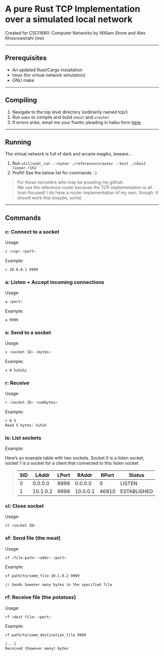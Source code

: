 # A pure Rust TCP Implementation over a simulated local network

Created for CSCI1680: Computer Networks
by William Stone and Alex Khosrowshahi (me)

---

## Prerequisites

- An updated Rust/Cargo installation
- tmux (for virtual network simulation)
- GNU make

---

## Compiling

1. Navigate to the top level directory (ordinarily named tcp/)
2. Run ```make``` to compile and build ```vhost``` and ```vrouter```
3. If errors arise, email me your frantic pleading in haiku form
[here](mailto:alexander_khosrowshahi@brown.edu)

---

## Running

The virtual network is full of dark and arcane magiks, beware...

1. Run ```util/vnet_run --router ./reference/vrouter --host ./vhost linear-r1h2```
2. Profit! See the below list for commands : )

> For those recruiters who may be prowling my github:\
> We use the reference router because the TCP implementation is all host-focused!
> I do have a router implementation of my own, though.
> It should work fine (maybe, sorta)

---

## Commands

### c: Connect to a socket

Usage:

```bash
c <vip> <port>
```

Example:

```bash
c 10.0.0.1 9999
```

### a: Listen + Accept incoming connections

Usage:

```bash
a <port>
```

Example:

```bash
a 9999
```

### s: Send to a socket

Usage:

```bash
s <socket ID> <bytes>
```

Example:

```bash
s 0 hihihi
```

### r: Receive

Usage:

```bash
r <socket ID> <numbytes>
```

Example:

```bash
r 0 5
Read 5 bytes: hihih
```

### ls: List sockets

Example:

Here’s an example table with two sockets. Socket 0 is a listen socket,
socket 1 is a socket for a client that connected to this listen socket.

> | SID | LAddr    | LPort | RAddr    | RPort | Status      |
> |-----|----------|-------|----------|-------|-------------|
> | 0   | 0.0.0.0  | 9999  | 0.0.0.0  | 0     | LISTEN      |
> | 1   | 10.1.0.2 | 9999  | 10.0.0.1 | 46810 | ESTABLISHED |

### cl: Close socket

Usage:

```bash
cl <socket ID>
```

### sf: Send file (the meat)

Usage:

```bash
sf <file-path> <addr> <port>
```

Example:

```bash
sf path/to/some_file 10.1.0.2 9999

// Sends however many bytes in the specified file
```

### rf: Receive file (the potatoes)

Usage:

```bash
rf <dest file> <port>
```

Example:

```bash
rf path/to/some_destination_file 9999

[...]
Received (however many) bytes
```


